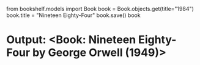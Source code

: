 from bookshelf.models import Book
book = Book.objects.get(title="1984")
book.title = "Nineteen Eighty-Four"
book.save()
book
# Output: <Book: Nineteen Eighty-Four by George Orwell (1949)>
